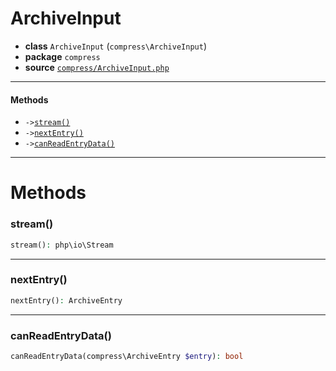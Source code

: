 # ArchiveInput

- **class** `ArchiveInput` (`compress\ArchiveInput`)
- **package** `compress`
- **source** [`compress/ArchiveInput.php`](./src/main/resources/JPHP-INF/sdk/compress/ArchiveInput.php)


---

#### Methods

- `->`[`stream()`](#method-stream)
- `->`[`nextEntry()`](#method-nextentry)
- `->`[`canReadEntryData()`](#method-canreadentrydata)

---
# Methods

<a name="method-stream"></a>

### stream()
```php
stream(): php\io\Stream
```

---

<a name="method-nextentry"></a>

### nextEntry()
```php
nextEntry(): ArchiveEntry
```

---

<a name="method-canreadentrydata"></a>

### canReadEntryData()
```php
canReadEntryData(compress\ArchiveEntry $entry): bool
```